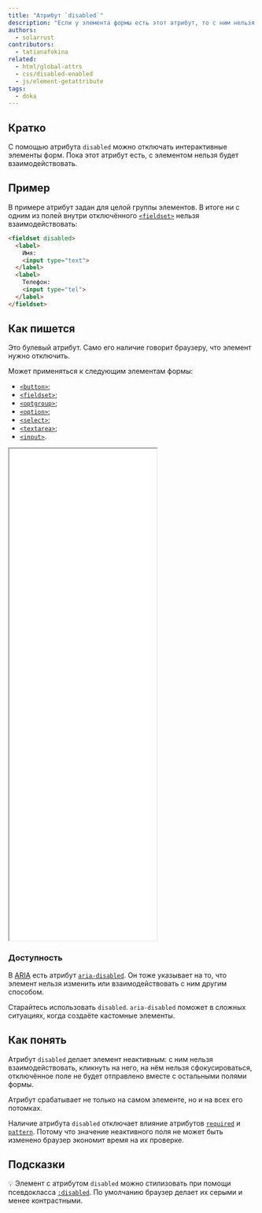 ```yaml
---
title: "Атрибут `disabled`"
description: "Если у элемента формы есть этот атрибут, то с ним нельзя взаимодействовать."
authors:
  - solarrust
contributors:
  - tatianafokina
related:
  - html/global-attrs
  - css/disabled-enabled
  - js/element-getattribute
tags:
  - doka
---
```


## Кратко

С помощью атрибута `disabled` можно отключать интерактивные элементы форм. Пока этот атрибут есть, с элементом нельзя будет взаимодействовать.

## Пример

В примере атрибут задан для целой группы элементов. В итоге ни с одним из полей внутри отключённого [`<fieldset>`](/html/fieldset/) нельзя взаимодействовать:

```html
<fieldset disabled>
  <label>
    Имя:
    <input type="text">
  </label>
  <label>
    Телефон:
    <input type="tel">
  </label>
</fieldset>
```

## Как пишется

Это булевый атрибут. Само его наличие говорит браузеру, что элемент нужно отключить.

Может применяться к следующим элементам формы:

- [`<button>`](/html/button/);
- [`<fieldset>`](/html/fieldset/);
- [`<optgroup>`](/html/optgroup/);
- [`<option>`](/html/option/);
- [`<select>`](/html/select/);
- [`<textarea>`](/html/textarea/);
- [`<input>`](/html/input/).

<iframe title="Примеры использования" src="demos/base/" height="1000"></iframe>

### Доступность

В [ARIA](/a11y/aria-intro/) есть атрибут [`aria-disabled`](/a11y/aria-disabled/). Он тоже указывает на то, что элемент нельзя изменить или взаимодействовать с ним другим способом.

Старайтесь использовать `disabled`. `aria-disabled` поможет в сложных ситуациях, когда создаёте кастомные элементы.

## Как понять

Атрибут `disabled` делает элемент неактивным: с ним нельзя взаимодействовать, кликнуть на него, на нём нельзя сфокусироваться, отключённое поле не будет отправлено вместе с остальными полями формы.

Атрибут срабатывает не только на самом элементе, но и на всех его потомках.

Наличие атрибута `disabled` отключает влияние атрибутов [`required`](/html/required/) и [`pattern`](/html/pattern/). Потому что значение неактивного поля не может быть изменено браузер экономит время на их проверке.

## Подсказки

💡 Элемент с атрибутом `disabled` можно стилизовать при помощи псевдокласса [`:disabled`](/css/disabled-enabled). По умолчанию браузер делает их серыми и менее контрастными.
